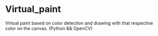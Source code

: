 # Virtual_paint
Virtual paint based on color detection and drawing with that respective color on the canvas. (Python &amp;&amp; OpenCV)
